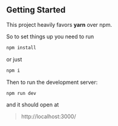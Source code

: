 ## Getting Started

This project heavily favors <b>yarn</b> over npm.

So to set things up you need to run

```bash
npm install
```

or just

```bash
npm i
```

Then to run the development server:

```bash
npm run dev
```

and it should open at

> http://localhost:3000/
